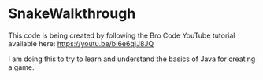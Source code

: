 # SnakeWalkthrough

This code is being created by following the Bro Code YouTube tutorial 
available here: https://youtu.be/bI6e6qjJ8JQ

I am doing this to try to learn and understand the basics of Java for creating a game.

